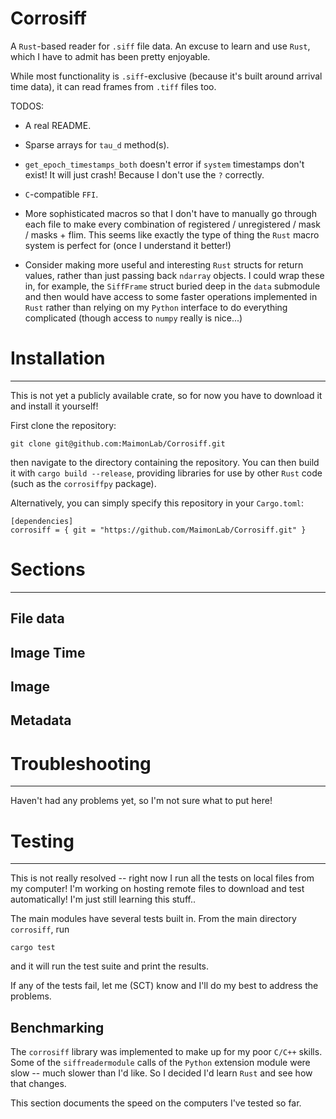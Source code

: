 # Corrosiff

A `Rust`-based reader for `.siff` file data. An excuse to learn
and use `Rust`, which I have to admit has been pretty enjoyable.

While most functionality is `.siff`-exclusive (because it's built
around arrival time data), it can read frames from `.tiff` files too.

TODOS:

- A real README.

- Sparse arrays for `tau_d` method(s).

- `get_epoch_timestamps_both` doesn't error if `system` timestamps
don't exist! It will just crash! Because I don't use the `?` correctly.

- `C`-compatible `FFI`.

- More sophisticated macros so that I don't have to manually go through
each file to make every combination of registered / unregistered /
mask / masks + flim. This seems like exactly the type of thing the
`Rust` macro system is perfect for (once I understand it better!)

- Consider making more useful and interesting `Rust` structs for
return values, rather than just passing back `ndarray` objects. I
could wrap these in, for example, the `SiffFrame` struct buried deep
in the `data` submodule and then would have access to some faster
operations implemented in `Rust` rather than relying on my `Python`
interface to do everything complicated (though access to `numpy`
really is nice...)

# Installation
---------------

This is not yet a publicly available crate, so for now you have to download
it and install it yourself!

First clone the repository:

```
git clone git@github.com:MaimonLab/Corrosiff.git
```

then navigate to the directory containing the repository. You can then
build it with
`cargo build --release`, providing libraries for use by other `Rust`
code (such as the `corrosiffpy` package).

Alternatively, you can simply specify this repository in your
`Cargo.toml`:

```
[dependencies]
corrosiff = { git = "https://github.com/MaimonLab/Corrosiff.git" }
```


# Sections
-----------

## File data

## Image Time

## Image

## Metadata

# Troubleshooting
------------------

Haven't had any problems yet, so I'm not sure what to put here!

# Testing
----------

This is not really resolved -- right now I run all the tests on
local files from my computer! I'm working on hosting remote files
to download and test automatically! I'm just still learning this stuff..

The main modules have several tests built in. From the main
directory `corrosiff`, run

```
cargo test
```

and it will run the test suite and print the results.

If any of the tests fail, let me (SCT) know and I'll do my best
to address the problems.

## Benchmarking

The `corrosiff` library was implemented to
make up for my poor `C/C++` skills. Some of the
`siffreadermodule` calls of the `Python` extension
module were slow -- much slower than I'd like. So
I decided I'd learn `Rust` and see how that changes.

This section documents the speed on the computers
I've tested so far.